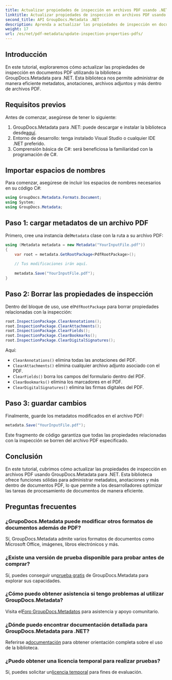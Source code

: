 ```yaml
---
title: Actualizar propiedades de inspección en archivos PDF usando .NET
linktitle: Actualizar propiedades de inspección en archivos PDF usando .NET
second_title: API GroupDocs.Metadata .NET
description: Aprenda a actualizar las propiedades de inspección en documentos PDF usando GroupDocs.Metadata para .NET. Administre eficientemente metadatos y anotaciones con C#.
weight: 17
url: /es/net/pdf-metadata/update-inspection-properties-pdfs/
---
```

## Introducción
En este tutorial, exploraremos cómo actualizar las propiedades de inspección en documentos PDF utilizando la biblioteca GroupDocs.Metadata para .NET. Esta biblioteca nos permite administrar de manera eficiente metadatos, anotaciones, archivos adjuntos y más dentro de archivos PDF.
## Requisitos previos
Antes de comenzar, asegúrese de tener lo siguiente:
1.  GroupDocs.Metadata para .NET: puede descargar e instalar la biblioteca desde[aquí](https://releases.groupdocs.com/metadata/net/).
2. Entorno de desarrollo: tenga instalado Visual Studio o cualquier IDE .NET preferido.
3. Comprensión básica de C#: será beneficiosa la familiaridad con la programación de C#.

## Importar espacios de nombres
Para comenzar, asegúrese de incluir los espacios de nombres necesarios en su código C#:
```csharp
using GroupDocs.Metadata.Formats.Document;
using System;
using GroupDocs.Metadata;
```
## Paso 1: cargar metadatos de un archivo PDF
 Primero, cree una instancia del`Metadata` clase con la ruta a su archivo PDF:
```csharp
using (Metadata metadata = new Metadata("YourInputFile.pdf"))
{
    var root = metadata.GetRootPackage<PdfRootPackage>();
    
    // Tus modificaciones irán aquí.
    
    metadata.Save("YourInputFile.pdf");
}
```
## Paso 2: Borrar las propiedades de inspección
 Dentro del bloque de uso, use el`PdfRootPackage` para borrar propiedades relacionadas con la inspección:
```csharp
root.InspectionPackage.ClearAnnotations();
root.InspectionPackage.ClearAttachments();
root.InspectionPackage.ClearFields();
root.InspectionPackage.ClearBookmarks();
root.InspectionPackage.ClearDigitalSignatures();
```
Aquí:
- `ClearAnnotations()` elimina todas las anotaciones del PDF.
- `ClearAttachments()` elimina cualquier archivo adjunto asociado con el PDF.
- `ClearFields()` borra los campos del formulario dentro del PDF.
- `ClearBookmarks()` elimina los marcadores en el PDF.
- `ClearDigitalSignatures()` elimina las firmas digitales del PDF.
## Paso 3: guardar cambios
Finalmente, guarde los metadatos modificados en el archivo PDF:
```csharp
metadata.Save("YourInputFile.pdf");
```
Este fragmento de código garantiza que todas las propiedades relacionadas con la inspección se borren del archivo PDF especificado.

## Conclusión
En este tutorial, cubrimos cómo actualizar las propiedades de inspección en archivos PDF usando GroupDocs.Metadata para .NET. Esta biblioteca ofrece funciones sólidas para administrar metadatos, anotaciones y más dentro de documentos PDF, lo que permite a los desarrolladores optimizar las tareas de procesamiento de documentos de manera eficiente.

## Preguntas frecuentes
### ¿GrupoDocs.Metadata puede modificar otros formatos de documentos además de PDF?
Sí, GroupDocs.Metadata admite varios formatos de documentos como Microsoft Office, imágenes, libros electrónicos y más.
### ¿Existe una versión de prueba disponible para probar antes de comprar?
 Sí, puedes conseguir un[prueba gratis](https://releases.groupdocs.com/) de GroupDocs.Metadata para explorar sus capacidades.
### ¿Cómo puedo obtener asistencia si tengo problemas al utilizar GroupDocs.Metadata?
 Visita el[Foro GroupDocs.Metadatos](https://forum.groupdocs.com/c/metadata/14) para asistencia y apoyo comunitario.
### ¿Dónde puedo encontrar documentación detallada para GroupDocs.Metadata para .NET?
 Referirse a[documentación](https://tutorials.groupdocs.com/metadata/net/) para obtener orientación completa sobre el uso de la biblioteca.
### ¿Puedo obtener una licencia temporal para realizar pruebas?
 Sí, puedes solicitar un[licencia temporal](https://purchase.groupdocs.com/temporary-license/) para fines de evaluación.
